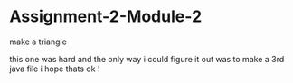 # Assignment-2-Module-2
make a triangle

this one was hard and the only way i could figure it out was to make a 3rd java file i hope thats ok !
